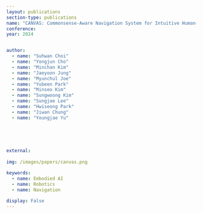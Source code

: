 ```yaml
---
layout: publications
section-type: publications
name: "CANVAS: Commonsense-Aware Navigation System for Intuitive Human-Robot Interaction"
conference: 
year: 2024


author:
  - name: "Suhwan Choi"
  - name: "Yongjun Cho"
  - name: "Minchan Kim"
  - name: "Jaeyoon Jung"
  - name: "Myunchul Joe"
  - name: "Yubeen Park"
  - name: "Minseo Kim"
  - name: "Sungwoong Kim"
  - name: "Sungjae Lee"
  - name: "Hwiseong Park"
  - name: "Jiwan Chung"
  - name: "Youngjae Yu"
  


  
  
external:
  
img: /images/papers/canvas.png

keywords:
  - name: Embodied AI
  - name: Robotics
  - name: Navigation
  
display: False
---
```

